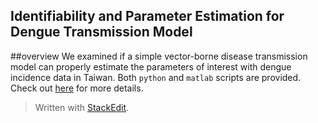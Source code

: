 
**Identifiability and Parameter Estimation for Dengue Transmission Model**
----------

##overview
We examined if a simple vector-borne disease transmission model can properly estimate the parameters of interest with dengue incidence data in Taiwan.
Both `python` and `matlab` scripts are provided. Check out [here](https://www.overleaf.com/2967539yhxrjy#/8116567/) for more details.



> Written with [StackEdit](https://stackedit.io/).
